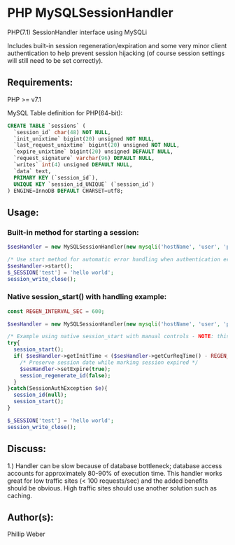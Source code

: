 # PHP MySQLSessionHandler
PHP(7.1) SessionHandler interface using MySQLi

Includes built-in session regeneration/expiration and some very minor client authentication to help prevent session hijacking (of course session settings will still need to be set correctly).

## Requirements:
PHP >= v7.1

MySQL Table definition for PHP(64-bit):
```sql
CREATE TABLE `sessions` (
  `session_id` char(48) NOT NULL,
  `init_unixtime` bigint(20) unsigned NOT NULL,
  `last_request_unixtime` bigint(20) unsigned NOT NULL,
  `expire_unixtime` bigint(20) unsigned DEFAULT NULL,
  `request_signature` varchar(96) DEFAULT NULL,
  `writes` int(4) unsigned DEFAULT NULL,
  `data` text,
  PRIMARY KEY (`session_id`),
  UNIQUE KEY `session_id_UNIQUE` (`session_id`)
) ENGINE=InnoDB DEFAULT CHARSET=utf8;
```

## Usage:
### Built-in method for starting a session:
```php
$sesHandler = new MySQLSessionHandler(new mysqli('hostName', 'user', 'password', 'dbn'));

/* Use start method for automatic error handling when authentication errors occur */
$sesHandler->start();
$_SESSION['test'] = 'hello world';
session_write_close();
```

### Native session_start() with handling example:
```php
const REGEN_INTERVAL_SEC = 600;

$sesHandler = new MySQLSessionHandler(new mysqli('hostName', 'user', 'password', 'dbn'));

/* Example using native session_start with manual controls - NOTE: this example essentially does what MySQLSessionHandler::start() does */
try{
  session_start();
  if( $sesHandler->getInitTime < ($sesHandler->getCurReqTime() - REGEN_INTERVAL_SEC) ){
    /* Preserve session date while marking session expired */
    $sesHandler->setExpire(true);
    session_regenerate_id(false);
  }
}catch(SessionAuthException $e){
  session_id(null);
  session_start();
}

$_SESSION['test'] = 'hello world';
session_write_close();
```

## Discuss:
1.) Handler can be slow because of database bottleneck; database access accounts for approximately 80-90% of execution time. This handler works great for low traffic sites (< 100 requests/sec) and the added benefits should be obvious. High traffic sites should use another solution such as caching.

## Author(s):
Phillip Weber
